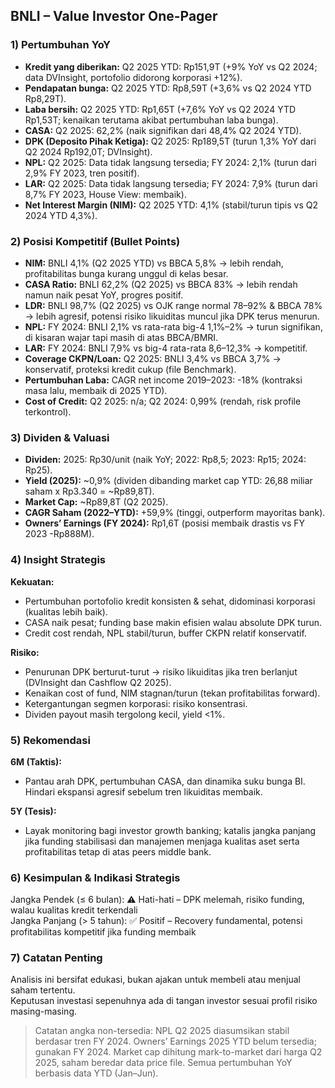## BNLI – Value Investor One-Pager

### 1) Pertumbuhan YoY
- **Kredit yang diberikan:** Q2 2025 YTD: Rp151,9T (+9% YoY vs Q2 2024; data DVInsight, portofolio didorong korporasi +12%).
- **Pendapatan bunga:** Q2 2025 YTD: Rp8,59T (+3,6% vs Q2 2024 YTD Rp8,29T).
- **Laba bersih:** Q2 2025 YTD: Rp1,65T (+7,6% YoY vs Q2 2024 YTD Rp1,53T; kenaikan terutama akibat pertumbuhan laba bunga).
- **CASA:** Q2 2025: 62,2% (naik signifikan dari 48,4% Q2 2024 YTD).
- **DPK (Deposito Pihak Ketiga):** Q2 2025: Rp189,5T (turun 1,3% YoY dari Q2 2024 Rp192,0T; DVInsight).
- **NPL:** Q2 2025: Data tidak langsung tersedia; FY 2024: 2,1% (turun dari 2,9% FY 2023, tren positif).
- **LAR:** Q2 2025: Data tidak langsung tersedia; FY 2024: 7,9% (turun dari 8,7% FY 2023, House View: membaik).
- **Net Interest Margin (NIM):** Q2 2025 YTD: 4,1% (stabil/turun tipis vs Q2 2024 YTD 4,3%).

### 2) Posisi Kompetitif (Bullet Points)
- **NIM:** BNLI 4,1% (Q2 2025 YTD) vs BBCA 5,8% → lebih rendah, profitabilitas bunga kurang unggul di kelas besar.
- **CASA Ratio:** BNLI 62,2% (Q2 2025) vs BBCA 83% → lebih rendah namun naik pesat YoY, progres positif.
- **LDR:** BNLI 98,7% (Q2 2025) vs OJK range normal 78–92% & BBCA 78% → lebih agresif, potensi risiko likuiditas muncul jika DPK terus menurun.
- **NPL:** FY 2024: BNLI 2,1% vs rata-rata big-4 1,1%–2% → turun signifikan, di kisaran wajar tapi masih di atas BBCA/BMRI.
- **LAR:** FY 2024: BNLI 7,9% vs big-4 rata-rata 8,6–12,3% → kompetitif.
- **Coverage CKPN/Loan:** Q2 2025: BNLI 3,4% vs BBCA 3,7% → konservatif, proteksi kredit cukup (file Benchmark).
- **Pertumbuhan Laba:** CAGR net income 2019–2023: -18% (kontraksi masa lalu, membaik di 2025 YTD).
- **Cost of Credit:** Q2 2025: n/a; Q2 2024: 0,99% (rendah, risk profile terkontrol).

### 3) Dividen & Valuasi
- **Dividen:** 2025: Rp30/unit (naik YoY; 2022: Rp8,5; 2023: Rp15; 2024: Rp25).
- **Yield (2025):** ~0,9% (dividen dibanding market cap YTD: 26,88 miliar saham x Rp3.340 = ~Rp89,8T).
- **Market Cap:** ~Rp89,8T (Q2 2025).
- **CAGR Saham (2022–YTD):** +59,9% (tinggi, outperform mayoritas bank).
- **Owners’ Earnings (FY 2024):** Rp1,6T (posisi membaik drastis vs FY 2023 -Rp888M).

### 4) Insight Strategis
**Kekuatan:**  
- Pertumbuhan portofolio kredit konsisten & sehat, didominasi korporasi (kualitas lebih baik).
- CASA naik pesat; funding base makin efisien walau absolute DPK turun.
- Credit cost rendah, NPL stabil/turun, buffer CKPN relatif konservatif.

**Risiko:**  
- Penurunan DPK berturut-turut → risiko likuiditas jika tren berlanjut (DVInsight dan Cashflow Q2 2025).
- Kenaikan cost of fund, NIM stagnan/turun (tekan profitabilitas forward).
- Ketergantungan segmen korporasi: risiko konsentrasi.
- Dividen payout masih tergolong kecil, yield <1%.

### 5) Rekomendasi
**6M (Taktis):**  
- Pantau arah DPK, pertumbuhan CASA, dan dinamika suku bunga BI. Hindari ekspansi agresif sebelum tren likuiditas membaik.

**5Y (Tesis):**  
- Layak monitoring bagi investor growth banking; katalis jangka panjang jika funding stabilisasi dan manajemen menjaga kualitas aset serta profitabilitas tetap di atas peers middle bank.

### 6) Kesimpulan & Indikasi Strategis
Jangka Pendek (≤ 6 bulan): ⚠️ Hati-hati – DPK melemah, risiko funding, walau kualitas kredit terkendali  
Jangka Panjang (> 5 tahun): ✅ Positif – Recovery fundamental, potensi profitabilitas kompetitif jika funding membaik  

### 7) Catatan Penting
Analisis ini bersifat edukasi, bukan ajakan untuk membeli atau menjual saham tertentu.  
Keputusan investasi sepenuhnya ada di tangan investor sesuai profil risiko masing-masing.

> Catatan angka non-tersedia: NPL Q2 2025 diasumsikan stabil berdasar tren FY 2024. Owners’ Earnings 2025 YTD belum tersedia; gunakan FY 2024. Market cap dihitung mark-to-market dari harga Q2 2025, saham beredar data price file. Semua pertumbuhan YoY berbasis data YTD (Jan–Jun).